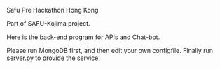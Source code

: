 Safu Pre Hackathon Hong Kong

Part of SAFU-Kojima project.

Here is the back-end program for APIs and Chat-bot. 

Please run MongoDB first, and then edit your own configfile.
Finally run server.py to provide the service.
